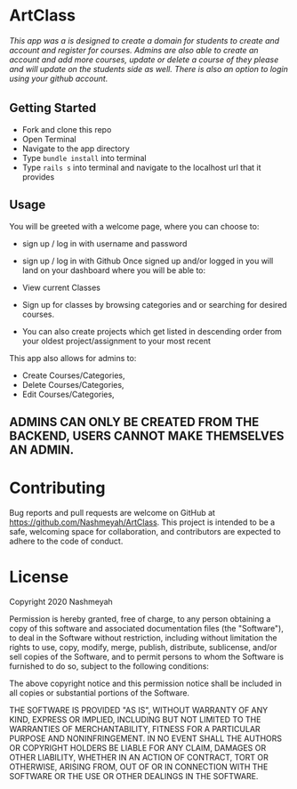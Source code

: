 # ArtClass
###### This app was a is designed to create a domain for students to create and account and register for courses. Admins are also able to create an account and add more courses, update or delete a course of they please and will update on the students side as well. There is also an option to login using your github account.

## Getting Started
* Fork and clone this repo
* Open Terminal
* Navigate to the app directory
* Type `bundle install` into terminal
* Type `rails s` into terminal and navigate to the localhost url that it provides
## Usage
You will be greeted with a welcome page, where you can choose to:

* sign up / log in with username and password
* sign up / log in with Github
Once signed up and/or logged in you will land on your dashboard where you will be able to:

* View current Classes
* Sign up for classes by browsing categories and or searching for desired courses. 
* You can also create projects which get listed in descending order from your oldest project/assignment to your most recent

This app also allows for admins to:

* Create Courses/Categories,
* Delete Courses/Categories,
* Edit Courses/Categories,

## ADMINS CAN ONLY BE CREATED FROM THE BACKEND, USERS CANNOT MAKE THEMSELVES AN ADMIN.

# Contributing
Bug reports and pull requests are welcome on GitHub at https://github.com/Nashmeyah/ArtClass. This project is intended to be a safe, welcoming space for collaboration, and contributors are expected to adhere to the code of conduct.

# License
Copyright 2020 Nashmeyah

Permission is hereby granted, free of charge, to any person obtaining a copy of this software and associated documentation files (the "Software"), to deal in the Software without restriction, including without limitation the rights to use, copy, modify, merge, publish, distribute, sublicense, and/or sell copies of the Software, and to permit persons to whom the Software is furnished to do so, subject to the following conditions:

The above copyright notice and this permission notice shall be included in all copies or substantial portions of the Software.

THE SOFTWARE IS PROVIDED "AS IS", WITHOUT WARRANTY OF ANY KIND, EXPRESS OR IMPLIED, INCLUDING BUT NOT LIMITED TO THE WARRANTIES OF MERCHANTABILITY, FITNESS FOR A PARTICULAR PURPOSE AND NONINFRINGEMENT. IN NO EVENT SHALL THE AUTHORS OR COPYRIGHT HOLDERS BE LIABLE FOR ANY CLAIM, DAMAGES OR OTHER LIABILITY, WHETHER IN AN ACTION OF CONTRACT, TORT OR OTHERWISE, ARISING FROM, OUT OF OR IN CONNECTION WITH THE SOFTWARE OR THE USE OR OTHER DEALINGS IN THE SOFTWARE.
